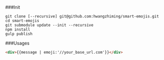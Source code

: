 ###Init
```shell
git clone [--recursive] git@github.com:hwangzhiming/smart-emojis.git
cd smart-emojis
git submodule update --init --recursive
npm install
gulp publish
```
###Usages
```html
<div>{{message | emoji:'//your_base_url.com'}}</div>
```